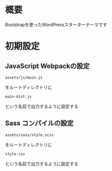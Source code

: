 # 概要
Bootstrapを使ったWordPressスターターテーマです

# 初期設定

## JavaScript Webpackの設定
```
assets/js/main.js
```
をルートディレクトリに
```
main-dist.js
```
という名前で出力するように設定する

## Sass コンパイルの設定
```
assets/sass/style.scss
```
をルートディレクトリに
```
style.css
```
という名前で出力するように設定する